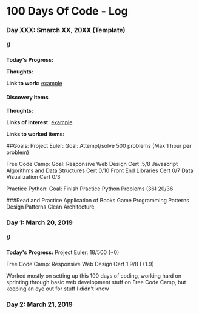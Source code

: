 # 100 Days Of Code - Log

### Day XXX: Smarch XX, 20XX (Template)
##### ()

**Today's Progress:** 

**Thoughts:** 

**Link to work:** [example](http://www.example.com)

#### Discovery Items


**Thoughts:** 

**Links of interest:** [example](http://www.example.com)

**Links to worked items:**


##Goals:
Project Euler: 
	Goal: Attempt/solve 500 problems (Max 1 hour per problem) 

Free Code Camp:
	Goal: 	Responsive Web Design Cert	.5/8
			Javascript Algorithms and Data Structures Cert	0/10
			Front End Libraries Cert	0/7
			Data Visualization Cert	0/3
			
Practice Python:
	Goal: Finish Practice Python Problems (36)
	20/36

###Read and Practice Application of Books
Game Programming Patterns
Design Patterns
Clean Architecture


### Day 1: March 20, 2019
##### ()

**Today's Progress:** 
Project Euler: 18/500 (+0)
	
Free Code Camp:
Responsive Web Design Cert	1.9/8 (+1.9)

Worked mostly on setting up this 100 days of coding, working hard on sprinting through basic web development stuff on Free Code Camp, but keeping an eye out for stuff I didn't know

	
### Day 2: March 21, 2019


